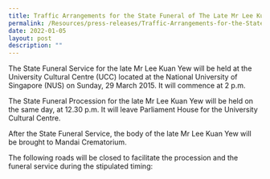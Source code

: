 ```yaml
---
title: Traffic Arrangements for the State Funeral of The Late Mr Lee Kuan Yew
permalink: /Resources/press-releases/Traffic-Arrangements-for-the-State-Funeral-of-The-Late-Mr-Lee-Kuan-Yew
date: 2022-01-05
layout: post
description: ""
---
```

The State Funeral Service for the late Mr Lee Kuan Yew will be held at the University Cultural Centre (UCC) located at the National University of Singapore (NUS) on Sunday, 29 March 2015. It will commence at 2 p.m.

The State Funeral Procession for the late Mr Lee Kuan Yew will be held on the same day, at 12.30 p.m. It will leave Parliament House for the University Cultural Centre.

After the State Funeral Service, the body of the late Mr Lee Kuan Yew will be brought to Mandai Crematorium.

The following roads will be closed to facilitate the procession and the funeral service during the stipulated timing: